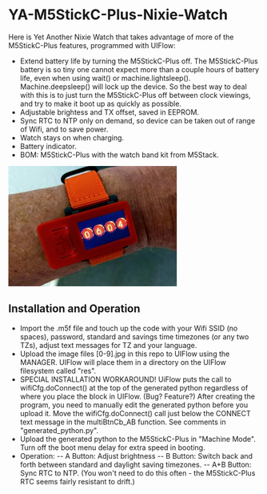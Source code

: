 # YA-M5StickC-Plus-Nixie-Watch

Here is Yet Another Nixie Watch that takes advantage of more of the M5StickC-Plus features, programmed with UIFlow:
- Extend battery life by turning the M5StickC-Plus off. The M5StickC-Plus battery is so tiny one cannot expect more than a couple hours of battery life, even when using wait() or machine.lightsleep(). Machine.deepsleep() will lock up the device. So the best way to deal with this is to just turn the M5StickC-Plus off between clock viewings, and try to make it boot up as quickly as possible. 
- Adjustable brightess and TX offset, saved in EEPROM.
- Sync RTC to NTP only on demand, so device can be taken out of range of Wifi, and to save power.
- Watch stays on when charging.
- Battery indicator.
- BOM: M5StickC-Plus with the watch band kit from M5Stack.

![Image of wristwatch in action](wrist.jpg)

## Installation and Operation
- Import the .m5f file and touch up the code with your Wifi SSID (no spaces), password, standard and savings time timezones (or any two TZs), adjust text messages for TZ and your language.
- Upload the image files [0-9].jpg in this repo to UIFlow using the MANAGER. UIFlow will place them in a directory on the UIFlow filesystem called "res".
- SPECIAL INSTALLATION WORKAROUND! UiFlow puts the call to wifiCfg.doConnect() at the top of the generated python regardless of where you place the block in UIFlow. (Bug? Feature?) After creating the program, you need to manually edit the generated python before you upload it. Move the wifiCfg.doConnect() call just below the CONNECT text message in the multiBtnCb_AB function. See comments in "generated_python.py". 
- Upload the generated python to the M5StickC-Plus in "Machine Mode". Turn off the boot menu delay for extra speed in booting.
- Operation:
-- A Button: Adjust brightness
-- B Button: Switch back and forth between standard and daylight saving timezones.
-- A+B Button: Sync RTC to NTP. (You won't need to do this often - the M5StickC-Plus RTC seems fairly resistant to drift.)
